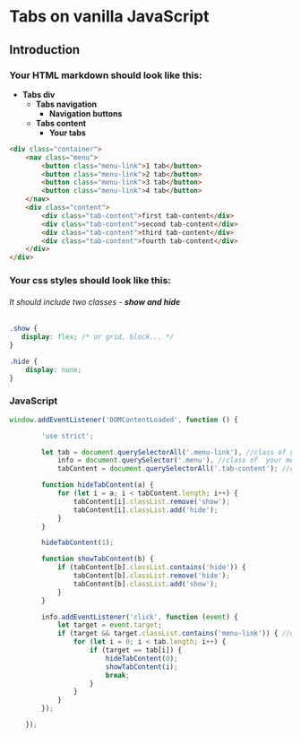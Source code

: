 # Tabs on vanilla JavaScript

## Introduction 

### Your HTML markdown should look like this:
*  **Tabs div**
    * **Tabs navigation**
      * **Navigation buttons**
    * **Tabs content**
      * **Your tabs**

```html
<div class="container">
    <nav class="menu">
        <button class="menu-link">1 tab</button>
        <button class="menu-link">2 tab</button>
        <button class="menu-link">3 tab</button>
        <button class="menu-link">4 tab</button>
    </nav>
    <div class="content">
        <div class="tab-content">first tab-content</div>
        <div class="tab-content">second tab-content</div>
        <div class="tab-content">third tab-content</div>
        <div class="tab-content">fourth tab-content</div>
    </div>
</div>
```

### Your css styles should look like this:

###### It should include two classes - **show and hide**

```css
.show {
   display: flex; /* or grid, block... */
}

.hide {
    display: none;
}
```

### JavaScript 

```JavaScript
window.addEventListener('DOMContentLoaded', function () {

        'use strict';

        let tab = document.querySelectorAll('.menu-link'), //class of your tab button
            info = document.querySelector('.menu'), //class of  your menu with tab buttons
            tabContent = document.querySelectorAll('.tab-content'); //class of your tab with some content

        function hideTabContent(a) {
            for (let i = a; i < tabContent.length; i++) {
                tabContent[i].classList.remove('show'); 
                tabContent[i].classList.add('hide');
            }
        }

        hideTabContent(1);

        function showTabContent(b) {
            if (tabContent[b].classList.contains('hide')) {
                tabContent[b].classList.remove('hide');
                tabContent[b].classList.add('show');
            }
        }

        info.addEventListener('click', function (event) {
            let target = event.target;
            if (target && target.classList.contains('menu-link')) { //class of your tab-button
                for (let i = 0; i < tab.length; i++) {
                    if (target == tab[i]) {
                        hideTabContent(0);
                        showTabContent(i);
                        break;
                    }
                }
            }
        });

    });
```


  
  
